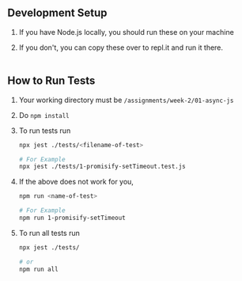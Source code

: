 ## Development Setup

1. If you have Node.js locally, you should run these on your machine

2. If you don't, you can copy these over to repl.it and run it there.
<br><br>

## How to Run Tests

1. Your working directory must be `/assignments/week-2/01-async-js`

2. Do `npm install`

3. To run tests run 
   ```bash
   npx jest ./tests/<filename-of-test>

   # For Example
   npx jest ./tests/1-promisify-setTimeout.test.js
   ```

4. If the above does not work for you, 
   ```bash
   npm run <name-of-test>

   # For Example
   npm run 1-promisify-setTimeout
   ```

5. To run all tests run 
   ```bash
   npx jest ./tests/
   
   # or 
   npm run all
   ```